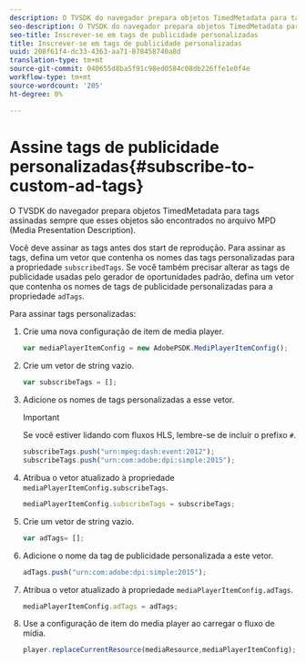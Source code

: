 ```yaml
---
description: O TVSDK do navegador prepara objetos TimedMetadata para tags assinadas sempre que esses objetos são encontrados no arquivo MPD (Media Presentation Description).
seo-description: O TVSDK do navegador prepara objetos TimedMetadata para tags assinadas sempre que esses objetos são encontrados no arquivo MPD (Media Presentation Description).
seo-title: Inscrever-se em tags de publicidade personalizadas
title: Inscrever-se em tags de publicidade personalizadas
uuid: 208f61f4-dc33-4363-aa71-878458740a8d
translation-type: tm+mt
source-git-commit: 040655d8ba5f91c98ed0584c08db226ffe1e0f4e
workflow-type: tm+mt
source-wordcount: '205'
ht-degree: 0%

---
```



# Assine tags de publicidade personalizadas{#subscribe-to-custom-ad-tags}

O TVSDK do navegador prepara objetos TimedMetadata para tags assinadas sempre que esses objetos são encontrados no arquivo MPD (Media Presentation Description).

Você deve assinar as tags antes dos start de reprodução.
Para assinar as tags, defina um vetor que contenha os nomes das tags personalizadas para a propriedade `subscribedTags`. Se você também precisar alterar as tags de publicidade usadas pelo gerador de oportunidades padrão, defina um vetor que contenha os nomes de tags de publicidade personalizadas para a propriedade `adTags`.

Para assinar tags personalizadas:

1. Crie uma nova configuração de item de media player.

   ```js
   var mediaPlayerItemConfig = new AdobePSDK.MediPlayerItemConfig();
   ```

1. Crie um vetor de string vazio.

   ```js
   var subscribeTags = [];
   ```

1. Adicione os nomes de tags personalizadas a esse vetor.

   >[!IMPORTANT]
   >
   >Se você estiver lidando com fluxos HLS, lembre-se de incluir o prefixo `#`.

   ```js
   subscribeTags.push("urn:mpeg:dash:event:2012"); 
   subscribeTags.push("urn:com:adobe:dpi:simple:2015"); 
   ```

1. Atribua o vetor atualizado à propriedade `mediaPlayerItemConfig.subscribeTags`.

   ```js
   mediaPlayerItemConfig.subscribeTags = subscribeTags;
   ```

1. Crie um vetor de string vazio.

   ```js
   var adTags= [];
   ```

1. Adicione o nome da tag de publicidade personalizada a este vetor.

   ```js
   adTags.push("urn:com:adobe:dpi:simple:2015");
   ```

1. Atribua o vetor atualizado à propriedade `mediaPlayerItemConfig.adTags`.

   ```js
   mediaPlayerItemConfig.adTags = adTags;
   ```

1. Use a configuração de item do media player ao carregar o fluxo de mídia.

   ```js
   player.replaceCurrentResource(mediaResource,mediaPlayerItemConfig);
   ```

